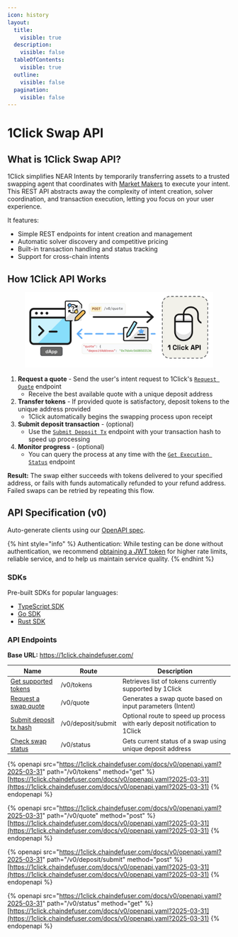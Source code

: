 ```yaml
---
icon: history
layout:
  title:
    visible: true
  description:
    visible: false
  tableOfContents:
    visible: true
  outline:
    visible: false
  pagination:
    visible: false
---
```


# 1Click Swap API

## What is 1Click Swap API?

1Click simplifies NEAR Intents by temporarily transferring assets to a trusted swapping agent that coordinates with [Market Makers](../../market-makers/README.md) to execute your intent. This REST API abstracts away the complexity of intent creation, solver coordination, and transaction execution, letting you focus on your user experience.

It features:

- Simple REST endpoints for intent creation and management
- Automatic solver discovery and competitive pricing
- Built-in transaction handling and status tracking
- Support for cross-chain intents

## How 1Click API Works

<figure>
  <img src="../../.gitbook/assets/distribution-channels/1Click-API-flow.png" alt="1Click API Flow" width="600px">
  <figcaption></figcaption>
</figure>

1. **Request a quote** - Send the user's intent request to 1Click's [`Request Quote`](#post-v0-quote) endpoint
   - Receive the best available quote with a unique deposit address
2. **Transfer tokens** - If provided quote is satisfactory, deposit tokens to the unique address provided
   - 1Click automatically begins the swapping process upon receipt
3. **Submit deposit transaction** - (optional)
   - Use the [`Submit Deposit Tx`](#post-v0-deposit-submit) endpoint with your transaction hash to speed up processing
4. **Monitor progress** - (optional)
   - You can query the process at any time with the [`Get Execution Status`](#get-v0-status) endpoint

**Result:** The swap either succeeds with tokens delivered to your specified address, or fails with funds automatically refunded to your refund address. Failed swaps can be retried by repeating this flow.

## API Specification (v0)

Auto-generate clients using our [OpenAPI spec](https://1click.chaindefuser.com/docs/v0/openapi.yaml).

{% hint style="info" %}
Authentication: While testing can be done without authentication, we recommend [obtaining a JWT token](https://docs.google.com/forms/d/e/1FAIpQLSdrSrqSkKOMb_a8XhwF0f7N5xZ0Y5CYgyzxiAuoC2g4a2N68g/viewform?usp=header) for higher rate limits, reliable service, and to help us maintain service quality.
{% endhint %}

### SDKs

Pre-built SDKs for popular languages:

- [TypeScript SDK](https://github.com/defuse-protocol/one-click-sdk-typescript)
- [Go SDK](https://github.com/defuse-protocol/one-click-sdk-go)
- [Rust SDK](https://github.com/defuse-protocol/one-click-sdk-rs)

### API Endpoints

**Base URL:** https://1click.chaindefuser.com/

| Name                 | Route         | Description                                         |
|----------------------|--------------|-----------------------------------------------------|
| [Get supported tokens](#get-v0-tokens) | /v0/tokens  | Retrieves list of tokens currently supported by 1Click |
| [Request a swap quote](#post-v0-quote) | /v0/quote | Generates a swap quote based on input parameters (Intent) | 
| [Submit deposit tx hash](#post-v0-deposit-submit) | /v0/deposit/submit | Optional route to speed up process with early deposit notification to 1Click |
| [Check swap status](#get-v0-status) | /v0/status | Gets current status of a swap using unique deposit address |

{% openapi src="https://1click.chaindefuser.com/docs/v0/openapi.yaml?2025-03-31" path="/v0/tokens" method="get" %}
[https://1click.chaindefuser.com/docs/v0/openapi.yaml?2025-03-31](https://1click.chaindefuser.com/docs/v0/openapi.yaml?2025-03-31)
{% endopenapi %}

{% openapi src="https://1click.chaindefuser.com/docs/v0/openapi.yaml?2025-03-31" path="/v0/quote" method="post" %}
[https://1click.chaindefuser.com/docs/v0/openapi.yaml?2025-03-31](https://1click.chaindefuser.com/docs/v0/openapi.yaml?2025-03-31)
{% endopenapi %}

{% openapi src="https://1click.chaindefuser.com/docs/v0/openapi.yaml?2025-03-31" path="/v0/deposit/submit" method="post" %}
[https://1click.chaindefuser.com/docs/v0/openapi.yaml?2025-03-31](https://1click.chaindefuser.com/docs/v0/openapi.yaml?2025-03-31)
{% endopenapi %}

{% openapi src="https://1click.chaindefuser.com/docs/v0/openapi.yaml?2025-03-31" path="/v0/status" method="get" %}
[https://1click.chaindefuser.com/docs/v0/openapi.yaml?2025-03-31](https://1click.chaindefuser.com/docs/v0/openapi.yaml?2025-03-31)
{% endopenapi %}
